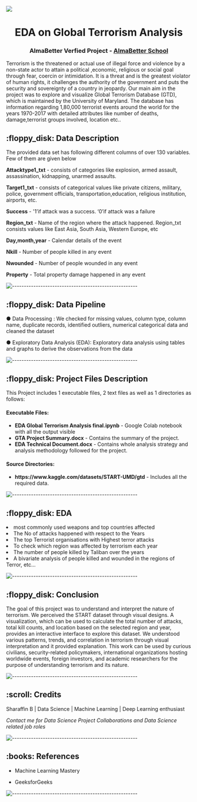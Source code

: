 
<h><img src="https://media.giphy.com/media/26ufnEC0c8bJBRmk8/giphy.gif" align="centre"></h>
<h1 align="center"> EDA on Global Terrorism Analysis</h1>
<h3 align="center"> AlmaBetter Verfied Project - <a href="https://www.almabetter.com/"> AlmaBetter School </a> </h5>

<p>Terrorism is the threatened or actual use of illegal force and violence by a non-state actor to attain a political ,economic, religious or social goal through fear, coercin or intimidation. It is a threat and is the greatest violator of human rights, it challenges the authority of the government and puts the security and sovereignty of a country in jeopardy. Our main aim in the project was to explore and visualize Global Terrorism Database (GTD), which is maintained by the University of Maryland. The database has information regarding 1,80,000 terrorist events around the world for the years 1970-2017 with detailed attributes like number of deaths, damage,terrorist groups involved, location etc..</p>

<h2> :floppy_disk: Data Description</h2>

<p>The provided data set has following different columns of over 130 variables. Few of them are given below</p>

**Attacktype1_txt**  -  consists of categories like explosion, armed assault, assassination, kidnapping, unarmed assaults.

**Target1_txt**      -  consists of categorical values like private citizens, military, police, government officials,     transportation,education, religious institution, airports, etc.

**Success**          - '1’if attack was a success. ‘0’if attack was a failure

**Region_txt**       -  Name of the region where the attack happened. Region_txt consists values like East Asia, South Asia, Western Europe, etc

**Day,month,year**   - Calendar details of the event

**Nkill**            - Number of people killed in any event

**Nwounded**         - Number of people wounded in any event

**Property**         - Total property damage happened in any event

![-----------------------------------------------------](https://raw.githubusercontent.com/andreasbm/readme/master/assets/lines/rainbow.png)

<h2> :floppy_disk: Data Pipeline</h2>

● Data Processing : We checked for missing values, column type, column name, duplicate records, identified outliers, numerical categorical data and cleaned the dataset

● Exploratory Data Analysis (EDA): Exploratory data analysis using tables and graphs to derive the observations from the data 


![-----------------------------------------------------](https://raw.githubusercontent.com/andreasbm/readme/master/assets/lines/rainbow.png)

<h2> :floppy_disk: Project Files Description</h2>

<p>This Project includes 1 executable files, 2 text files as well as 1 directories as follows:</p>
<h4>Executable Files:</h4>

<ul>
  <li><b>EDA Global Terrorism Analysis final.ipynb</b> - Google Colab notebook with all the output visible</li>
  <li><b>GTA Project Summary.docx</b> - Contains the summary of the project.</li>
  <li><b>EDA Technical Document.docx</b> - Contains whole analysis strategy and analysis methodology followed for the project.</li>
</ul>

<h4>Source Directories:</h4>
<ul>
  <li><b>https://www.kaggle.com/datasets/START-UMD/gtd</b> - Includes all the required data.</li>
</ul>

![-----------------------------------------------------](https://raw.githubusercontent.com/andreasbm/readme/master/assets/lines/rainbow.png)

<h2> :floppy_disk: EDA </h2>
<li>most commonly used weapons and top countries affected</li>
<li>The No of attacks happened with respect to the Years</li>
<li>The top Terrorist organisations with Highest terror attacks</li>
<li>To check which region was affected by terrorism each year </li>
<li>The number of people killed by Taliban over the years </li>
<li>A bivariate analysis of people killed and wounded in the regions of Terror, etc...</li>

![-----------------------------------------------------](https://raw.githubusercontent.com/andreasbm/readme/master/assets/lines/rainbow.png)

<h2>:floppy_disk: Conclusion</h2>
<p>The goal of this project was to understand and interpret the nature of terrorism. We perceived the START dataset through visual designs. A visualization, which can be used to calculate the total number of attacks, total kill counts, and location based on the selected region and year, provides an interactive interface to explore this dataset. We understood various patterns, trends, and correlation in terrorism through visual interpretation and it provided explanation. This work can be used by curious civilians, security-related policymakers, international organizations hosting worldwide events, foreign investors, and academic researchers for the purpose of understanding terrorism and its nature.</p>

![-----------------------------------------------------](https://raw.githubusercontent.com/andreasbm/readme/master/assets/lines/rainbow.png)

<!-- CREDITS -->
<h2 id="credits"> :scroll: Credits</h2>

Sharaffin B | Data Science | Machine Learning | Deep Learning enthusiast

<p> <i> Contact me for Data Science Project Collaborations and Data Science related job roles</i></p>

![-----------------------------------------------------](https://raw.githubusercontent.com/andreasbm/readme/master/assets/lines/rainbow.png)
<h2> :books: References</h2>
<ul>
  <li><p> Machine Learning Mastery </p>
  </li>
 
  <li><p>GeeksforGeeks</p>
       </li>
 
</ul>

![-----------------------------------------------------](https://raw.githubusercontent.com/andreasbm/readme/master/assets/lines/rainbow.png)

